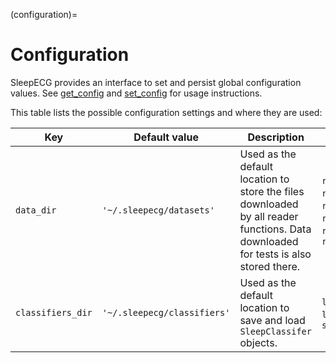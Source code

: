 (configuration)=
# Configuration
SleepECG provides an interface to set and persist global configuration values. See
[get_config](./generated/sleepecg.get_config) and [set_config](./generated/sleepecg.set_config) for usage instructions.

This table lists the possible configuration settings and where they are used:

|Key|Default value|Description|Used in|
|-|-|-|-|
|`data_dir`|`'~/.sleepecg/datasets'`|Used as the default location to store the files downloaded by all reader functions. Data downloaded for tests is also stored there.|`read_ltdb`, `read_mitdb`, `read_gudb`, `read_mesa`, `read_shhs`, `read_slpdb`|
|`classifiers_dir`|`'~/.sleepecg/classifiers'`|Used as the default location to save and load `SleepClassifer` objects.|`list_classifiers`, `load_classifier`, `save_classifier`|
